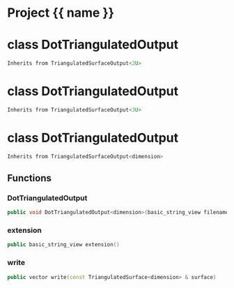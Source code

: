 <script setup>
import {useRoute} from 'vitepress'
const {path} = useRoute()
const tokens = path.split('/')
const words = tokens[2].split('-');
for (let i = 0; i < words.length; i++) {
    words[i] = words[i].charAt(0).toUpperCase() + words[i].slice(1);
    words[i] = words[i].replace('geode', 'Geode')
}
const name = words.join('-');
</script>
# Project {{ name }}

# class DotTriangulatedOutput


```cpp
Inherits from TriangulatedSurfaceOutput<2U>
```



# class DotTriangulatedOutput


```cpp
Inherits from TriangulatedSurfaceOutput<3U>
```



# class DotTriangulatedOutput


```cpp
Inherits from TriangulatedSurfaceOutput<dimension>
```



## Functions

### DotTriangulatedOutput

```cpp
public void DotTriangulatedOutput<dimension>(basic_string_view filename)
```


### extension

```cpp
public basic_string_view extension()
```


### write

```cpp
public vector write(const TriangulatedSurface<dimension> & surface)
```




